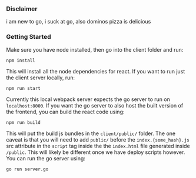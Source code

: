 ### Disclaimer

i am new to go, i suck at go, also dominos pizza is delicious

### Getting Started

Make sure you have node installed, then go into the client folder and run:

`npm install`

This will install all the node dependencies for react. If you want to run just the client server locally, run:

`npm run start`

Currently this local webpack server expects the go server to run on `localhost:8000`. If you want the go server to also host the built version of the frontend, you can build the react code using:

`npm run build`

This will put the build js bundles in the `client/public/` folder. The one caveat is that you will need to add `public/` before the `index.{some_hash}.js` src attribute in the `script` tag inside the the `index.html` file generated inside `/public`. This will likely be different once we have deploy scripts however. You can run the go server using:

`go run server.go`
